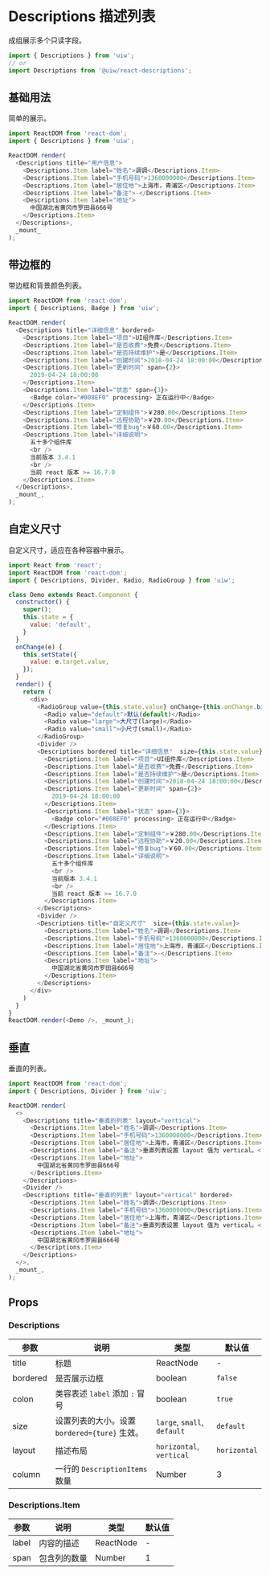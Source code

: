 Descriptions 描述列表
===

成组展示多个只读字段。

```jsx
import { Descriptions } from 'uiw';
// or
import Descriptions from '@uiw/react-descriptions';
```

## 基础用法

简单的展示。

<!--rehype:bgWhite=true&codeSandbox=true&codePen=true&noScroll=true-->
```js
import ReactDOM from 'react-dom';
import { Descriptions } from 'uiw';

ReactDOM.render(
  <Descriptions title="用户信息">
    <Descriptions.Item label="姓名">调调</Descriptions.Item>
    <Descriptions.Item label="手机号码">1360000000</Descriptions.Item>
    <Descriptions.Item label="居住地">上海市，青浦区</Descriptions.Item>
    <Descriptions.Item label="备注">-</Descriptions.Item>
    <Descriptions.Item label="地址">
      中国湖北省黄冈市罗田县666号
    </Descriptions.Item>
  </Descriptions>,
  _mount_
);
```

## 带边框的

带边框和背景颜色列表。

<!--rehype:bgWhite=true&codeSandbox=true&codePen=true&noScroll=true-->
```js
import ReactDOM from 'react-dom';
import { Descriptions, Badge } from 'uiw';

ReactDOM.render(
  <Descriptions title="详细信息" bordered>
    <Descriptions.Item label="项目">UI组件库</Descriptions.Item>
    <Descriptions.Item label="是否收费">免费</Descriptions.Item>
    <Descriptions.Item label="是否持续维护">是</Descriptions.Item>
    <Descriptions.Item label="创建时间">2018-04-24 18:00:00</Descriptions.Item>
    <Descriptions.Item label="更新时间" span={2}>
      2019-04-24 18:00:00
    </Descriptions.Item>
    <Descriptions.Item label="状态" span={3}>
      <Badge color="#008EF0" processing> 正在运行中</Badge>
    </Descriptions.Item>
    <Descriptions.Item label="定制组件">￥280.00</Descriptions.Item>
    <Descriptions.Item label="远程协助">￥20.00</Descriptions.Item>
    <Descriptions.Item label="修复bug">￥60.00</Descriptions.Item>
    <Descriptions.Item label="详细说明">
      五十多个组件库
      <br />
      当前版本 3.4.1
      <br />
      当前 react 版本 >= 16.7.0
    </Descriptions.Item>
  </Descriptions>,
  _mount_,
);
```

## 自定义尺寸

自定义尺寸，适应在各种容器中展示。

<!--rehype:bgWhite=true&codeSandbox=true&codePen=true&noScroll=true-->
```js
import React from 'react';
import ReactDOM from 'react-dom';
import { Descriptions, Divider, Radio, RadioGroup } from 'uiw';

class Demo extends React.Component {
  constructor() {
    super();
    this.state = {
      value: 'default',
    }
  }
  onChange(e) {
    this.setState({
      value: e.target.value,
    });
  }
  render() {
    return (
      <div>
        <RadioGroup value={this.state.value} onChange={this.onChange.bind(this)}>
          <Radio value="default">默认(default)</Radio>
          <Radio value="large">大尺寸(large)</Radio>
          <Radio value="small">小尺寸(small)</Radio>
        </RadioGroup>
        <Divider />
        <Descriptions bordered title="详细信息"  size={this.state.value}>
          <Descriptions.Item label="项目">UI组件库</Descriptions.Item>
          <Descriptions.Item label="是否收费">免费</Descriptions.Item>
          <Descriptions.Item label="是否持续维护">是</Descriptions.Item>
          <Descriptions.Item label="创建时间">2018-04-24 18:00:00</Descriptions.Item>
          <Descriptions.Item label="更新时间" span={2}>
            2019-04-24 18:00:00
          </Descriptions.Item>
          <Descriptions.Item label="状态" span={3}>
            <Badge color="#008EF0" processing> 正在运行中</Badge>
          </Descriptions.Item>
          <Descriptions.Item label="定制组件">￥280.00</Descriptions.Item>
          <Descriptions.Item label="远程协助">￥20.00</Descriptions.Item>
          <Descriptions.Item label="修复bug">￥60.00</Descriptions.Item>
          <Descriptions.Item label="详细说明">
            五十多个组件库
            <br />
            当前版本 3.4.1
            <br />
            当前 react 版本 >= 16.7.0
          </Descriptions.Item>
        </Descriptions>
        <Divider />
        <Descriptions title="自定义尺寸"  size={this.state.value}>
          <Descriptions.Item label="姓名">调调</Descriptions.Item>
          <Descriptions.Item label="手机号码">1360000000</Descriptions.Item>
          <Descriptions.Item label="居住地">上海市，青浦区</Descriptions.Item>
          <Descriptions.Item label="备注">-</Descriptions.Item>
          <Descriptions.Item label="地址">
            中国湖北省黄冈市罗田县666号
          </Descriptions.Item>
        </Descriptions>
      </div>
    )
  }
}
ReactDOM.render(<Demo />, _mount_);
```

## 垂直

垂直的列表。

<!--rehype:bgWhite=true&codeSandbox=true&codePen=true&noScroll=true-->
```js
import ReactDOM from 'react-dom';
import { Descriptions, Divider } from 'uiw';

ReactDOM.render(
  <>
    <Descriptions title="垂直的列表" layout="vertical">
      <Descriptions.Item label="姓名">调调</Descriptions.Item>
      <Descriptions.Item label="手机号码">1360000000</Descriptions.Item>
      <Descriptions.Item label="居住地">上海市，青浦区</Descriptions.Item>
      <Descriptions.Item label="备注">垂直列表设置 layout 值为 vertical。</Descriptions.Item>
      <Descriptions.Item label="地址">
        中国湖北省黄冈市罗田县666号
      </Descriptions.Item>
    </Descriptions>
    <Divider />
    <Descriptions title="垂直的列表" layout="vertical" bordered>
      <Descriptions.Item label="姓名">调调</Descriptions.Item>
      <Descriptions.Item label="手机号码">1360000000</Descriptions.Item>
      <Descriptions.Item label="居住地">上海市，青浦区</Descriptions.Item>
      <Descriptions.Item label="备注">垂直列表设置 layout 值为 vertical。</Descriptions.Item>
      <Descriptions.Item label="地址">
        中国湖北省黄冈市罗田县666号
      </Descriptions.Item>
    </Descriptions>
  </>,
  _mount_,
);
```

## Props

### Descriptions

| 参数 | 说明 | 类型 | 默认值 |
| ---- | ---- | ---- | ---- |
| title | 标题 | ReactNode | - |
| bordered | 是否展示边框 | boolean | `false` |
| colon | 类容表述 `label` 添加 `:` 冒号 | boolean | `true` |
| size | 设置列表的大小。设置 `bordered={ture}` 生效。 | `large`, `small`, `default` | `default` |
| layout | 描述布局 | `horizontal`, `vertical` | `horizontal` |
| column | 一行的 `DescriptionItems` 数量 | Number | 3 |

### Descriptions.Item

| 参数 | 说明 | 类型 | 默认值 |
| ---- | ---- | ---- | ---- |
| label | 内容的描述 | ReactNode | - |
| span | 包含列的数量 | Number | 1 |